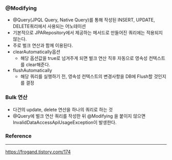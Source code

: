 ### @Modifying
- @Query(JPQL Query, Native Query)를 통해 작성된 INSERT, UPDATE, DELETE쿼리에서 사용되는 어노테이션
- 기본적으로 JPARepository에서 제공하는 메서드로 만들어진 쿼리에는 적용되지 않는다.
- 주로 벌크 연산과 함께 이용된다.
- clearAutomatically옵션
  - 해당 옵션값을 true로 넘겨주게 되면 벌크 연산 직후 자동으로 영속성 컨텍스트를 clear해준다.
- flushAutomatically
  - 해당 쿼리를 실행하기 전, 영속성 컨텍스트의 변경사항을 DB에 Flush할 것인지를 결정
### Bulk 연산
- 다건의 update, delete 연산을 하나의 쿼리로 하는 것
- @Query에 벌크 연산 쿼리를 작성한 뒤 @Modifying 을 붙이지 않으면 InvalidDataAccessApiUsageException이 발생한다.


### Reference
---
https://frogand.tistory.com/174